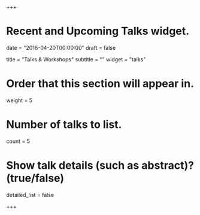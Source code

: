 +++
# Recent and Upcoming Talks widget.

date = "2016-04-20T00:00:00"
draft = false

title = "Talks & Workshops"
subtitle = ""
widget = "talks"

# Order that this section will appear in.
weight = 5

# Number of talks to list.
count = 5

# Show talk details (such as abstract)? (true/false)
detailed_list = false

+++

